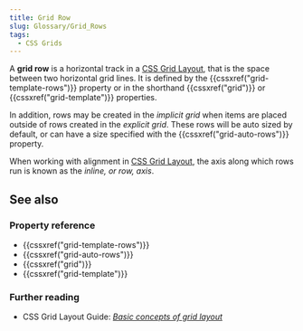 ```yaml
---
title: Grid Row
slug: Glossary/Grid_Rows
tags:
  - CSS Grids
---
```

A **grid row** is a horizontal track in a [CSS Grid Layout](/en-US/docs/Web/CSS/CSS_Grid_Layout), that is the space between two horizontal grid lines. It is defined by the {{cssxref("grid-template-rows")}} property or in the shorthand {{cssxref("grid")}} or {{cssxref("grid-template")}} properties.

In addition, rows may be created in the _implicit grid_ when items are placed outside of rows created in the _explicit grid_. These rows will be auto sized by default, or can have a size specified with the {{cssxref("grid-auto-rows")}} property.

When working with alignment in [CSS Grid Layout](/en-US/docs/Web/CSS/CSS_Grid_Layout), the axis along which rows run is known as the _inline, or row, axis_.

## See also

### Property reference

- {{cssxref("grid-template-rows")}}
- {{cssxref("grid-auto-rows")}}
- {{cssxref("grid")}}
- {{cssxref("grid-template")}}

### Further reading

- CSS Grid Layout Guide: _[Basic concepts of grid layout](/en-US/docs/Web/CSS/CSS_Grid_Layout/Basic_Concepts_of_Grid_Layout)_
